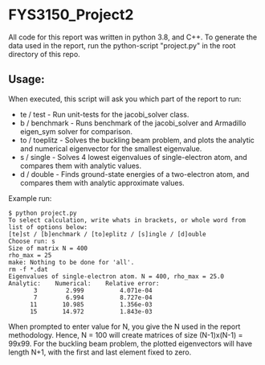 # FYS3150_Project2
All code for this report was written in python 3.8, and C++.
To generate the data used in the report, run the python-script "project.py" in the root directory of this repo.

## Usage:
When executed, this script will ask you which part of the report to run:
 * te / test     - Run unit-tests for the jacobi\_solver class.
 * b / benchmark - Runs benchmark of the jacobi\_solver and Armadillo eigen\_sym solver for comparison.
 * to / toeplitz - Solves the buckling beam problem, and plots the analytic and numerical eigenvector for the smallest eigenvalue.
 * s / single    - Solves 4 lowest eigenvalues of single-electron atom, and compares them with analytic values.
 * d / double    - Finds ground-state energies of a two-electron atom, and compares them with analytic approximate values.

Example run:
```console
$ python project.py
To select calculation, write whats in brackets, or whole word from list of options below:
[te]st / [b]enchmark / [to]eplitz / [s]ingle / [d]ouble
Choose run: s
Size of matrix N = 400
rho_max = 25
make: Nothing to be done for 'all'.
rm -f *.dat
Eigenvalues of single-electron atom. N = 400, rho_max = 25.0
Analytic:    Numerical:    Relative error:
       3        2.999          4.071e-04
       7        6.994          8.727e-04
      11       10.985          1.356e-03
      15       14.972          1.843e-03
```

When prompted to enter value for N, you give the N used in the report
methodology. Hence, N = 100 will create matrices of size (N-1)x(N-1) = 99x99.
For the buckling beam problem, the plotted eigenvectors will have length N+1, with the first and last element fixed to zero.
